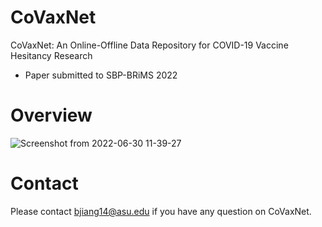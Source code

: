 # CoVaxNet
CoVaxNet: An Online-Offline Data Repository for COVID-19 Vaccine Hesitancy Research
- Paper submitted to SBP-BRiMS 2022

# Overview
![Screenshot from 2022-06-30 11-39-27](https://user-images.githubusercontent.com/32824402/176753552-24aebc9c-5e3e-4398-851e-59c9206f11b5.png)

# Contact
Please contact bjiang14@asu.edu if you have any question on CoVaxNet.


